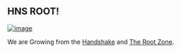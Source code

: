 ## HNS ROOT!

[![image](https://user-images.githubusercontent.com/37987346/101999396-a37e4380-3caa-11eb-8cc6-e61fb53c7855.png)](http://shapereality.innerinetcompany.hns.to/)

We are Growing from the [Handshake](https://handshake.org/) and [The Root Zone](http://dnssecuritygroup.therootzone/).
